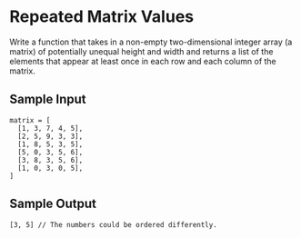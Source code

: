# Repeated Matrix Values

Write a function that takes in a non-empty two-dimensional integer array (a matrix) of potentially unequal height and width and returns a list of the elements that appear at least once in each row and each column of the matrix.

## Sample Input

```
matrix = [
  [1, 3, 7, 4, 5],
  [2, 5, 9, 3, 3],
  [1, 8, 5, 3, 5],
  [5, 0, 3, 5, 6],
  [3, 8, 3, 5, 6],
  [1, 0, 3, 0, 5],
] 
```

## Sample Output

``` 
[3, 5] // The numbers could be ordered differently.
```
